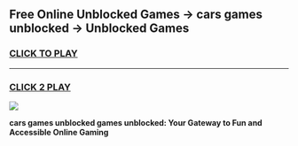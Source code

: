 
## Free Online Unblocked Games → cars games unblocked → Unblocked Games
<h3>
<a href="https://premium.freeplayer.one?title=cars_games_unblocked&ref=21F">CLICK TO PLAY</a></h3>
<hr>

<h3>
<a href="https://premium.freeplayer.one?title=cars_games_unblocked&ref=21F">CLICK 2 PLAY</a>
  
</h3>

<a href="https://premium.freeplayer.one?title=cars_games_unblocked&ref=21F/"><img src="https://clearcache.store/games.png"></a>


**cars games unblocked games unblocked: Your Gateway to Fun and Accessible Online Gaming**
